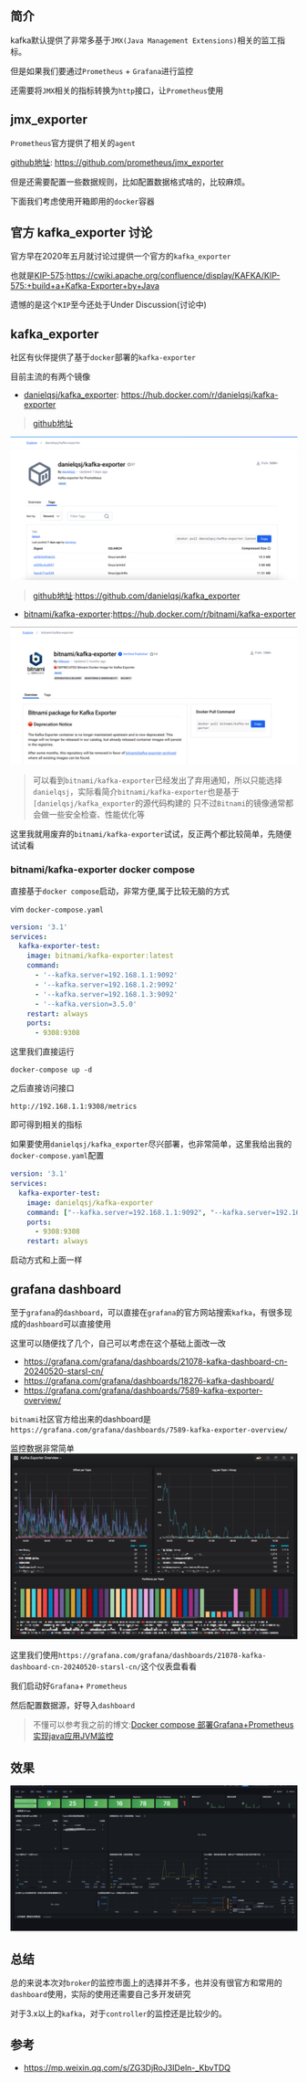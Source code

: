 ## 简介

kafka默认提供了非常多基于`JMX(Java Management Extensions)`相关的监工指标。

但是如果我们要通过`Prometheus` + `Grafana`进行监控

还需要将`JMX`相关的指标转换为`http`接口，让`Prometheus`使用

## jmx_exporter

`Prometheus`官方提供了相关的`agent`

[github地址](https://github.com/prometheus/jmx_exporter): https://github.com/prometheus/jmx_exporter

但是还需要配置一些数据规则，比如配置数据格式啥的，比较麻烦。

下面我们考虑使用开箱即用的`docker`容器

## 官方 kafka_exporter 讨论
官方早在2020年五月就讨论过提供一个官方的`kafka_exporter`

也就是[KIP-575](https://cwiki.apache.org/confluence/display/KAFKA/KIP-575:+build+a+Kafka-Exporter+by+Java):https://cwiki.apache.org/confluence/display/KAFKA/KIP-575:+build+a+Kafka-Exporter+by+Java

遗憾的是这个`KIP`至今还处于Under Discussion(讨论中)

## kafka_exporter

社区有伙伴提供了基于`docker`部署的`kafka-exporter`

目前主流的有两个镜像
- [danielqsj/kafka_exporter](https://hub.docker.com/r/danielqsj/kafka-exporter): https://hub.docker.com/r/danielqsj/kafka-exporter
> [github地址](https://github.com/danielqsj/kafka_exporter)

![danielqsj-kafka-exporter.png](../images/danielqsj-kafka-exporter.png)

> [github地址](https://github.com/danielqsj/kafka_exporter):https://github.com/danielqsj/kafka_exporter

- [bitnami/kafka-exporter](https://hub.docker.com/r/bitnami/kafka-exporter):https://hub.docker.com/r/bitnami/kafka-exporter

![bitnami-kafka-exporter.png](../images/bitnami-kafka-exporter.png)

> 可以看到`bitnami/kafka-exporter`已经发出了弃用通知，所以只能选择`danielqsj`，实际看简介`bitnami/kafka-exporter`也是基于`[danielqsj/kafka_exporter`的源代码构建的
> 只不过`Bitnami`的镜像通常都会做一些安全检查、性能优化等


这里我就用废弃的`bitnami/kafka-exporter`试试，反正两个都比较简单，先随便试试看



### bitnami/kafka-exporter docker compose

直接基于`docker compose`启动，非常方便,属于比较无脑的方式

vim `docker-compose.yaml`

```yaml
version: '3.1'
services:
  kafka-exporter-test:
    image: bitnami/kafka-exporter:latest
    command:
      - '--kafka.server=192.168.1.1:9092'
      - '--kafka.server=192.168.1.2:9092'
      - '--kafka.server=192.168.1.3:9092'
      - '--kafka.version=3.5.0'
    restart: always
    ports:
      - 9308:9308
```

这里我们直接运行
```shell
docker-compose up -d
```

之后直接访问接口
```shell
http://192.168.1.1:9308/metrics
```

即可得到相关的指标

如果要使用`danielqsj/kafka_exporter`尽兴部署，也非常简单，这里我给出我的`docker-compose.yaml`配置
```yaml
version: '3.1'
services:
  kafka-exporter-test:
    image: danielqsj/kafka-exporter 
    command: ["--kafka.server=192.168.1.1:9092", "--kafka.server=192.168.1.2:9092", "--kafka.server=192.168.1.3:9092"]
    ports:
      - 9308:9308
    restart: always
```
启动方式和上面一样

## grafana dashboard

至于`grafana`的`dashboard`，可以直接在`grafana`的官方网站搜索`kafka`，有很多现成的`dashboard`可以直接使用

这里可以随便找了几个，自己可以考虑在这个基础上面改一改
- https://grafana.com/grafana/dashboards/21078-kafka-dashboard-cn-20240520-starsl-cn/
- https://grafana.com/grafana/dashboards/18276-kafka-dashboard/
- https://grafana.com/grafana/dashboards/7589-kafka-exporter-overview/

`bitnami`社区官方给出来的dashboard是`https://grafana.com/grafana/dashboards/7589-kafka-exporter-overview/`

监控数据非常简单
![grafana-dashboard-7589-kafka.png](../images/grafana-dashboard-7589-kafka.png)


这里我们使用`https://grafana.com/grafana/dashboards/21078-kafka-dashboard-cn-20240520-starsl-cn/`这个仪表盘看看

我们启动好`Grafana`+ `Prometheus`

然后配置数据源，好导入`dashboard`

> 不懂可以参考我之前的博文:[Docker compose 部署Grafana+Prometheus实现java应用JVM监控](https://weihubeats.blog.csdn.net/article/details/139432417)

## 效果

![grafana-dashboard-21078-kafka.png](../images/grafana-dashboard-21078-kafka.png)

## 总结

总的来说本次对`broker`的监控市面上的选择并不多，也并没有很官方和常用的`dashboard`使用，实际的使用还需要自己多开发研究

对于3.x以上的`kafka`，对于`controller`的监控还是比较少的。

## 参考
- https://mp.weixin.qq.com/s/ZG3DjRoJ3IDeln-_KbvTDQ